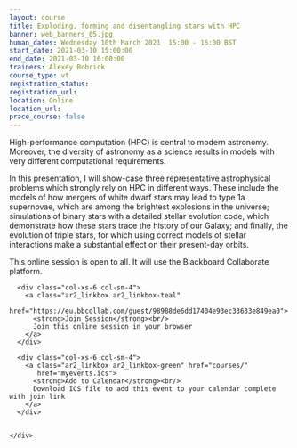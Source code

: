 ```yaml
---
layout: course
title: Exploding, forming and disentangling stars with HPC
banner: web_banners_05.jpg
human_dates: Wednesday 10th March 2021  15:00 - 16:00 BST
start_date: 2021-03-10 15:00:00
end_date: 2021-03-10 16:00:00
trainers: Alexey Bobrick 
course_type: vt
registration_status:
registration_url:
location: Online
location_url:
prace_course: false
---
```


High-performance computation (HPC) is central to modern  astronomy. Moreover, the diversity of astronomy as a science results  in models with very different computational requirements. 

In this  presentation, I will show-case three representative astrophysical  problems which strongly rely on HPC in different ways. These include  the models of how mergers of white dwarf stars may lead to type 1a  supernovae, which are among the brightest explosions in the universe;  simulations of binary stars with a detailed stellar evolution code,  which demonstrate how these stars trace the history of our Galaxy; and  finally, the evolution of triple stars, for which using correct models  of stellar interactions make a substantial effect on their present-day orbits.

This online session is open to all. It will use the Blackboard Collaborate platform. 


<section id="service">

  <div class="row ">	

      <div class="col-xs-6 col-sm-4">
        <a class="ar2_linkbox ar2_linkbox-teal" 
          href="https://eu.bbcollab.com/guest/98988de6dd17404e93ec33633e849ea0">
          <strong>Join Session</strong><br/>
          Join this online session in your browser
        </a>
      </div>

      <div class="col-xs-6 col-sm-4">
        <a class="ar2_linkbox ar2_linkbox-green" href="courses/"
           href="myevents.ics">
          <strong>Add to Calendar</strong><br/>
          Download ICS file to add this event to your calendar complete with join link
        </a>
      </div>

											
    </div>




<!--
<h2><a name="video">Video</a></h2>

<div>

<iframe title="Video"  width="560" height="315" src="https://www.youtube.com/embed/XXXXXXXXXXX" frameborder="0" allow="accelerometer; autoplay; encrypted-media; gyroscope; picture-in-picture" allowfullscreen></iframe>

</div>

-->

<!--

<section id="service">
  <div class="container">
    <div class="row ">	



      <div class="col-xs-6 col-sm-4">
        <a class="ar2_linkbox ar2_linkbox-teal" href="  ">
          <strong>Transcript</strong><br/>
          Download a transcript of the video audio
        </a>
      </div>



      <div class="col-xs-6 col-sm-4">
        <a class="ar2_linkbox ar2_linkbox-green" href="courses/"
           href="ARCHER2_Training_VT.pdf">
          <strong>Slides</strong><br/>
          Download pdf of the presentation.
        </a>
      </div>
										
    </div>
  </div>
</section>
-->
